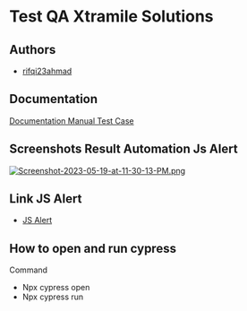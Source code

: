 # Test QA Xtramile Solutions 
## Authors
- [rifqi23ahmad](https://github.com/rifqi23ahmad)


## Documentation

[Documentation Manual Test Case](https://docs.google.com/spreadsheets/d/1nfe37ibgaP8yk8-7PksVQDyEaHavuQjSGed8y00ajZI/edit?usp=sharing)


## Screenshots Result Automation Js Alert

[![Screenshot-2023-05-19-at-11-30-13-PM.png](https://i.postimg.cc/PqntNgZ0/Screenshot-2023-05-19-at-11-30-13-PM.png)](https://postimg.cc/pmkN61sB)


## Link JS Alert

 - [JS Alert ](https://the-internet.herokuapp.com/javascript_alertss)

## How to open and run cypress
Command 
- Npx cypress open
- Npx cypress run

